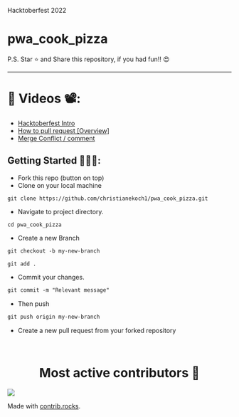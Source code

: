 Hacktoberfest 2022

# pwa_cook_pizza

P.S. Star ⭐ and Share this repository, if you had fun!! 😍

---




# 📌 Videos 📽️:

- [Hacktoberfest Intro](https://www.youtube.com/watch?v=mq_FIHdxmIk)
- [How to pull request [Overview]](https://youtu.be/DIj2q02gvKs)
- [Merge Conflict / comment](https://youtu.be/zOx5PJTY8CI)



## Getting Started 🚀🚀🚀:

- Fork this repo (button on top)
- Clone on your local machine

```terminal
git clone https://github.com/christianekoch1/pwa_cook_pizza.git
```
- Navigate to project directory.
```terminal
cd pwa_cook_pizza
```

- Create a new Branch

```markdown
git checkout -b my-new-branch
```

<!--- - Add your Name to `contributors/contributorsList.js`. -->

```markdown
git add .
```
- Commit your changes.

```markdown
git commit -m "Relevant message"
```
- Then push 
```markdown
git push origin my-new-branch
```


- Create a new pull request from your forked repository

<br>

<h1 align="center">
Most active contributors 🚀
</h1>


<a href="https://github.com/christianekoch1/pwa_cook_pizza/graphs/contributors">
  <img src="https://contrib.rocks/image?repo=christianekoch1/pwa_cook_pizza" />
</a>

Made with [contrib.rocks](https://contrib.rocks).





